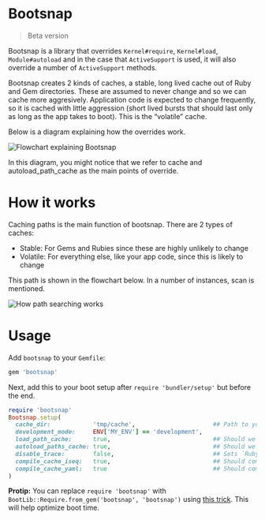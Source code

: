 # Bootsnap

> Beta version

Bootsnap is a library that overrides `Kernel#require`, `Kernel#load`, `Module#autoload` and in the case that `ActiveSupport` is used, it will also override a number of `ActiveSupport` methods.

Bootsnap creates 2 kinds of caches, a stable, long lived cache out of Ruby and Gem directories. These are assumed to never change and so we can cache more aggresively. Application code is expected to change frequently, so it is cached with little aggression (short lived bursts that should last only as long as the app takes to boot). This is the “volatile” cache.

Below is a diagram explaining how the overrides work.

![Flowchart explaining Bootsnap](https://cloud.githubusercontent.com/assets/3074765/24532120/eed94e64-158b-11e7-9137-438d759b2ac8.png)

In this diagram, you might notice that we refer to cache and autoload_path_cache as the main points of override. 

# How it works

Caching paths is the main function of bootsnap. There are 2 types of caches:

- Stable: For Gems and Rubies since these are highly unlikely to change
- Volatile: For everything else, like your app code, since this is likely to change

This path is shown in the flowchart below. In a number of instances, scan is mentioned. 

![How path searching works](https://cloud.githubusercontent.com/assets/3074765/24532143/18278cd6-158c-11e7-8250-78d831df70db.png)

# Usage

Add `bootsnap` to your `Gemfile`:

```ruby
gem 'bootsnap'
```

Next, add this to your boot setup after `require 'bundler/setup'` but before the end.

```ruby
require 'bootsnap'
Bootsnap.setup(
  cache_dir:            'tmp/cache',                      ## Path to your cache
  development_mode:     ENV['MY_ENV'] == 'development',
  load_path_cache:      true,                             ## Should we optimize the LOAD_PATH with a cache?
  autoload_paths_cache: true,                             ## Should we optimize the AUTOLOAD_PATH with a cache?
  disable_trace:        false,                            ## Sets `RubyVM::InstructionSequence.compile_option = { trace_instruction: false }`
  compile_cache_iseq:   true,                             ## Should compile Ruby code into iSeq cache?
  compile_cache_yaml:   true                              ## Should compile YAML into a cache?
)
```

**Protip:** You can replace `require 'bootsnap'` with `BootLib::Require.from_gem('bootsnap', 'bootsnap')` using [this trick](https://github.com/Shopify/bootsnap/wiki/Bootlib::Require). This will help optimize boot time.
